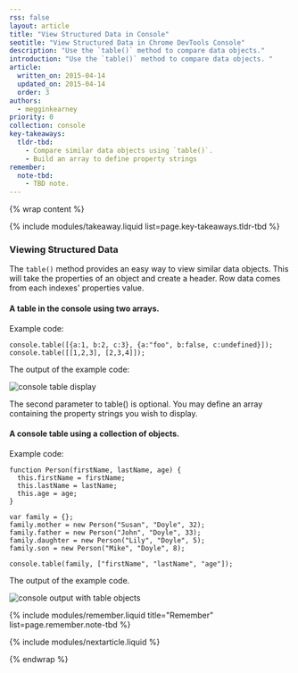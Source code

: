 ```yaml
---
rss: false
layout: article
title: "View Structured Data in Console"
seotitle: "View Structured Data in Chrome DevTools Console"
description: "Use the `table()` method to compare data objects."
introduction: "Use the `table()` method to compare data objects. "
article:
  written_on: 2015-04-14
  updated_on: 2015-04-14
  order: 3
authors:
  - megginkearney
priority: 0
collection: console
key-takeaways:
  tldr-tbd:
    - Compare similar data objects using `table()`.
    - Build an array to define property strings
remember:
  note-tbd:
    - TBD note.
---
```

{% wrap content %}

{% include modules/takeaway.liquid list=page.key-takeaways.tldr-tbd %}

### Viewing Structured Data

The `table()` method provides an easy way to view similar data objects. This will take the properties of an object and create a header. Row data comes from each indexes' properties value.

#### A table in the console using two arrays.

Example code:

    console.table([{a:1, b:2, c:3}, {a:"foo", b:false, c:undefined}]);
    console.table([[1,2,3], [2,3,4]]);
  
The output of the example code:

<img src="imgs/table-arrays.png" class="center" alt="console table display"/>

The second parameter to table() is optional. You may define an array containing the property strings you wish to display.

#### A console table using a collection of objects.

Example code:

    function Person(firstName, lastName, age) {
      this.firstName = firstName;
      this.lastName = lastName;
      this.age = age;
    }
    
    var family = {};
    family.mother = new Person("Susan", "Doyle", 32);
    family.father = new Person("John", "Doyle", 33);
    family.daughter = new Person("Lily", "Doyle", 5);
    family.son = new Person("Mike", "Doyle", 8);
  
    console.table(family, ["firstName", "lastName", "age"]);

The output of the example code.

<img src="imgs/table-people-objects.png" class="center" alt="console output with table objects"/>

{% include modules/remember.liquid title="Remember" list=page.remember.note-tbd %}

{% include modules/nextarticle.liquid %}

{% endwrap %}
